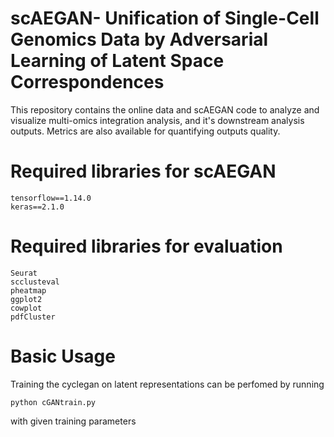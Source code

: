 # scAEGAN- Unification of Single-Cell Genomics Data by Adversarial Learning of Latent Space Correspondences 
This repository contains the online data and scAEGAN code to analyze and visualize multi-omics integration analysis, and it's downstream analysis outputs. Metrics are also available for quantifying outputs quality.

# Required libraries for scAEGAN
```
tensorflow==1.14.0
keras==2.1.0

```
# Required libraries for evaluation
```
Seurat
scclusteval
pheatmap
ggplot2
cowplot
pdfCluster

```
# Basic Usage
Training the cyclegan on latent representations can be perfomed by running

```
python cGANtrain.py
```

with given training parameters

